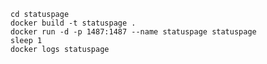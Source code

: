 ```git clone https://github.com/SalupovTeam/statuspage
cd statuspage
docker build -t statuspage . 
docker run -d -p 1487:1487 --name statuspage statuspage
sleep 1
docker logs statuspage
```